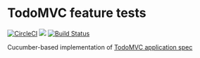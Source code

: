# TodoMVC feature tests
[![CircleCI](https://circleci.com/gh/gowda/todomvc.feature.svg?style=svg)](https://circleci.com/gh/gowda/todomvc.feature)
![](https://github.com/gowda/todomvc.feature/workflows/Features/badge.svg)
[![Build Status](https://travis-ci.com/gowda/todomvc.feature.svg?branch=master)](https://travis-ci.com/gowda/todomvc.feature)

Cucumber-based implementation of [TodoMVC application spec](https://github.com/tastejs/todomvc/blob/master/app-spec.md#functionality)
